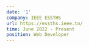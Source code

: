 ```yaml
---
date: '1'
company: IEEE ESSTHS
url: https://essths.ieee.tn/
time: June 2022 - Present
position: Web Developer
---
```


